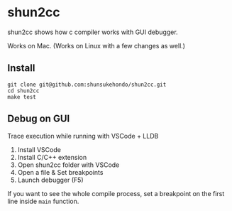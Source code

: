 # shun2cc

shun2cc shows how c compiler works with GUI debugger.

Works on Mac. (Works on Linux with a few changes as well.)


## Install

```
git clone git@github.com:shunsukehondo/shun2cc.git
cd shun2cc
make test
```

## Debug on GUI

Trace execution while running with VSCode + LLDB 

1. Install VSCode
2. Install C/C++ extension
3. Open shun2cc folder with VSCode
4. Open a file & Set breakpoints
5. Launch debugger (F5)

If you want to see the whole compile process, set a breakpoint on the first line inside `main` function.
